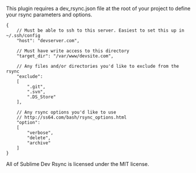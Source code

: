 This plugin requires a dev_rsync.json file at the root of your project to define your rsync parameters and options.

```
{
    // Must be able to ssh to this server. Easiest to set this up in ~/.ssh/config
    "host": "devserver.com",
  
    // Must have write access to this directory
    "target_dir": "/var/www/devsite.com",
    
    // Any files and/or directories you'd like to exclude from the rsync
    "exclude":
    [
        ".git",
        ".svn",
        ".DS_Store"
    ],
  
    // Any rsync options you'd like to use
    // http://ss64.com/bash/rsync_options.html
    "option":
    [
        "verbose",
        "delete",
        "archive"
    ]
}
```

All of Sublime Dev Rsync is licensed under the MIT license.